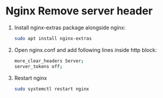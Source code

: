 # Nginx Remove server header

1. Install nginx-extras package alongside nginx:

    ```bash
    sudo apt install nginx-extras
    ```

1. Open nginx.conf and add following lines inside http block:

    ```bash
    more_clear_headers Server;
    server_tokens off;
    ```

1. Restart nginx

    ```bash
    sudo systemctl restart nginx
    ```
